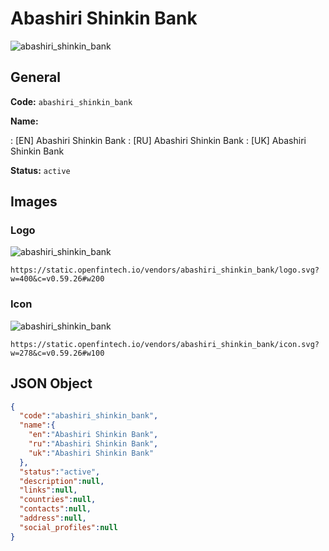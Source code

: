 
# Abashiri Shinkin Bank 
![abashiri_shinkin_bank](https://static.openfintech.io/vendors/abashiri_shinkin_bank/logo.svg?w=400&c=v0.59.26#w200)  

## General 
 
**Code:** `abashiri_shinkin_bank` 
 
**Name:** 
 
:	[EN] Abashiri Shinkin Bank 
:	[RU] Abashiri Shinkin Bank 
:	[UK] Abashiri Shinkin Bank 
 
**Status:** `active` 
 

## Images 

### Logo 
 
![abashiri_shinkin_bank](https://static.openfintech.io/vendors/abashiri_shinkin_bank/logo.svg?w=400&c=v0.59.26#w200)  

```
https://static.openfintech.io/vendors/abashiri_shinkin_bank/logo.svg?w=400&c=v0.59.26#w200
```  

### Icon 
 
![abashiri_shinkin_bank](https://static.openfintech.io/vendors/abashiri_shinkin_bank/icon.svg?w=278&c=v0.59.26#w100)  

```
https://static.openfintech.io/vendors/abashiri_shinkin_bank/icon.svg?w=278&c=v0.59.26#w100
```  

## JSON Object 

```json
{
  "code":"abashiri_shinkin_bank",
  "name":{
    "en":"Abashiri Shinkin Bank",
    "ru":"Abashiri Shinkin Bank",
    "uk":"Abashiri Shinkin Bank"
  },
  "status":"active",
  "description":null,
  "links":null,
  "countries":null,
  "contacts":null,
  "address":null,
  "social_profiles":null
}
```  
